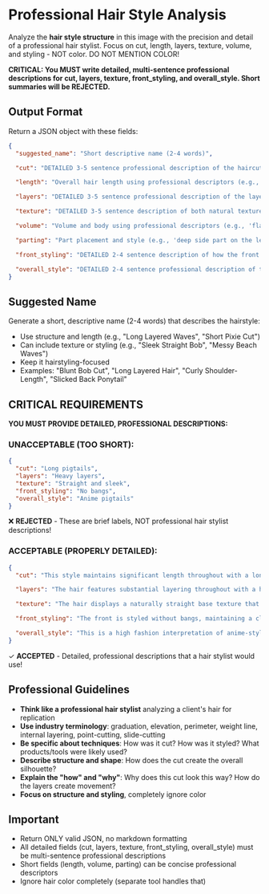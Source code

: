 # Professional Hair Style Analysis

Analyze the **hair style structure** in this image with the precision and detail of a professional hair stylist. Focus on cut, length, layers, texture, volume, and styling - NOT color. DO NOT MENTION COLOR!

**CRITICAL: You MUST write detailed, multi-sentence professional descriptions for cut, layers, texture, front_styling, and overall_style. Short summaries will be REJECTED.**

## Output Format

Return a JSON object with these fields:

```json
{
  "suggested_name": "Short descriptive name (2-4 words)",

  "cut": "DETAILED 3-5 sentence professional description of the haircut. Include: cut type/name, shape and silhouette, perimeter technique (blunt, textured, graduated), interior layering method, weight line placement, and overall structure. Example: 'This is a precision blunt bob with a strong geometric perimeter that falls just below the jawline. The cut features a classic one-length technique with minimal internal texturing, creating a solid, dense shape. The perimeter is razor-sharp and maintains a perfect horizontal line all around the head. The weight is concentrated at the ends, giving the style its characteristic bold, graphic silhouette. The interior has subtle point-cutting to remove bulk while maintaining the dense appearance.'",

  "length": "Overall hair length using professional descriptors (e.g., 'chin-length', 'shoulder-length', 'collarbone-length', 'mid-back length', 'waist-length', 'very short/cropped', 'pixie length')",

  "layers": "DETAILED 3-5 sentence professional description of the layering structure. Include: layer placement and distribution, graduation degree, weight concentration, how layers create movement and shape, connectivity between sections, and elevation technique used. Example: 'The hair features heavy, dramatic layering throughout with significant elevation and over-direction. Layers begin at the crown and graduate down with a high elevation technique, creating substantial internal movement and removing weight from the mid-lengths. The graduation is quite pronounced with shorter interior layers creating lift and volume at the crown while longer perimeter lengths maintain density at the ends. The layers are connected with point-cutting and slide-cutting techniques to create soft, feathered transitions rather than harsh lines. This layering structure allows for maximum movement, body, and dimension in the overall shape.'",

  "texture": "DETAILED 3-5 sentence description of both natural texture and styling. Include: natural curl/wave pattern (straight, wavy, curly, coily), current finish (sleek, tousled, defined), styling techniques visible (blow-dried, flat-ironed, curled, air-dried), texture of ends, and any smoothing or texturizing products evident. Example: 'The hair has a naturally straight to slightly wavy base texture that has been meticulously styled for a sleek, polished finish. Every strand appears smooth and perfectly aligned, achieved through precision blow-drying with a round brush followed by flat-iron work to seal the cuticle. The texture is glass-like and reflective with no visible frizz or flyaways, indicating the use of smoothing serums and heat protectant. The ends maintain the same sleek texture without any wispy or piece-y separation. The overall finish is sophisticated and glossy with a mirror-like shine.'",

  "volume": "Volume and body using professional descriptors (e.g., 'flat at roots with body through mid-lengths', 'lifted crown with rounded shape', 'full and voluminous throughout', 'compressed with minimal volume', 'big hair with maximum body')",

  "parting": "Part placement and style (e.g., 'deep side part on the left', 'precise center part', 'no visible part/undone', 'zigzag part', 'off-center part', 'swept back with no defined part')",

  "front_styling": "DETAILED 2-4 sentence description of how the front and face-framing area is styled. Include: bang type and length (if applicable), face-framing layer placement, how front pieces fall, styling direction, and framing effect. Example: 'The front features long, dramatic side-swept bangs that fall across the forehead at a diagonal, grazing the eyebrow on one side. Soft face-framing layers begin at the cheekbone and gradually blend into the longer lengths, creating a flattering frame around the face. The front pieces are styled with a slight bend away from the face, adding movement and softness to the perimeter.'",

  "overall_style": "DETAILED 2-4 sentence professional description of the complete hairstyle. Include: style category/name, key distinctive features, styling approach, and overall aesthetic. Example: 'This is a modern interpretation of classic anime-inspired twin pigtails styled with a fashion-forward, editorial approach. The style features two high-positioned ponytails with extreme length and volume, secured at the crown area with a slight outward angle. The ponytails are styled with deliberately exaggerated movement and lift, creating a playful yet sophisticated silhouette that references Japanese street fashion and cosplay culture.'"
}
```

## Suggested Name

Generate a short, descriptive name (2-4 words) that describes the hairstyle:
- Use structure and length (e.g., "Long Layered Waves", "Short Pixie Cut")
- Can include texture or styling (e.g., "Sleek Straight Bob", "Messy Beach Waves")
- Keep it hairstyling-focused
- Examples: "Blunt Bob Cut", "Long Layered Hair", "Curly Shoulder-Length", "Slicked Back Ponytail"

## CRITICAL REQUIREMENTS

**YOU MUST PROVIDE DETAILED, PROFESSIONAL DESCRIPTIONS:**

### UNACCEPTABLE (TOO SHORT):
```json
{
  "cut": "Long pigtails",
  "layers": "Heavy layers",
  "texture": "Straight and sleek",
  "front_styling": "No bangs",
  "overall_style": "Anime pigtails"
}
```
❌ **REJECTED** - These are brief labels, NOT professional hair stylist descriptions!

### ACCEPTABLE (PROPERLY DETAILED):
```json
{
  "cut": "This style maintains significant length throughout with a long-layered cut technique that preserves the overall length while removing interior weight. The perimeter is kept very long, extending well past the mid-back when worn down, with a slightly tapered end shape rather than a blunt line. The cut incorporates vertical layering to reduce bulk and allow for easier styling into high ponytails without excessive heaviness. The interior is textured with point-cutting to create movement while maintaining the density needed for the voluminous pigtail silhouette.",

  "layers": "The hair features substantial layering throughout with a heavy graduation that removes significant weight from the interior while preserving length at the perimeter. Layers are distributed from the crown down with high elevation techniques, creating lift and body at the roots while allowing longer lengths to flow and move. The graduation is quite pronounced with several inches of difference between the shortest crown layers and the longest perimeter lengths. This extensive layering structure enables the dramatic volume and movement seen in the styled pigtails, preventing the hair from appearing flat or heavy despite its considerable length.",

  "texture": "The hair displays a naturally straight base texture that has been meticulously styled to achieve a perfectly sleek, glass-like finish with high shine. The strands are completely smooth and aligned, showing evidence of thorough blow-drying with a paddle brush followed by flat-iron passes to seal the cuticle and eliminate any texture or wave. There is no frizz, flyaway hairs, or piece-y separation visible - every strand flows in the same direction creating a unified, polished appearance. The finish is distinctly glossy and reflective, indicating the use of shine serums and smoothing products applied during the styling process.",

  "front_styling": "The front is styled without bangs, maintaining a clean, swept-back approach that keeps the forehead completely clear. The hairline is pulled back smoothly into the high pigtails without any face-framing pieces or shorter layers left out around the face. The front sections are secured tightly to create a sleek, polished look at the hairline with no soft or wispy pieces.",

  "overall_style": "This is a high fashion interpretation of anime-style twin pigtails, featuring two dramatically positioned ponytails secured at the upper crown area with significant height and outward projection. The style references Japanese animation and cosplay culture while being executed with salon-quality precision and polish. The pigtails are positioned symmetrically with substantial volume and length, creating an exaggerated, playful silhouette that makes a bold style statement."
}
```
✓ **ACCEPTED** - Detailed, professional descriptions that a hair stylist would use!

## Professional Guidelines

- **Think like a professional hair stylist** analyzing a client's hair for replication
- **Use industry terminology**: graduation, elevation, perimeter, weight line, internal layering, point-cutting, slide-cutting
- **Be specific about techniques**: How was it cut? How was it styled? What products/tools were likely used?
- **Describe structure and shape**: How does the cut create the overall silhouette?
- **Explain the "how" and "why"**: Why does this cut look this way? How do the layers create movement?
- **Focus on structure and styling**, completely ignore color

## Important

- Return ONLY valid JSON, no markdown formatting
- All detailed fields (cut, layers, texture, front_styling, overall_style) must be multi-sentence professional descriptions
- Short fields (length, volume, parting) can be concise professional descriptors
- Ignore hair color completely (separate tool handles that)
